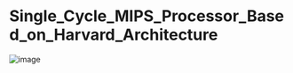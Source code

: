# Single_Cycle_MIPS_Processor_Based_on_Harvard_Architecture
![image](https://github.com/user-attachments/assets/edd8d8a2-1631-4b14-b848-8c13134cb309)
